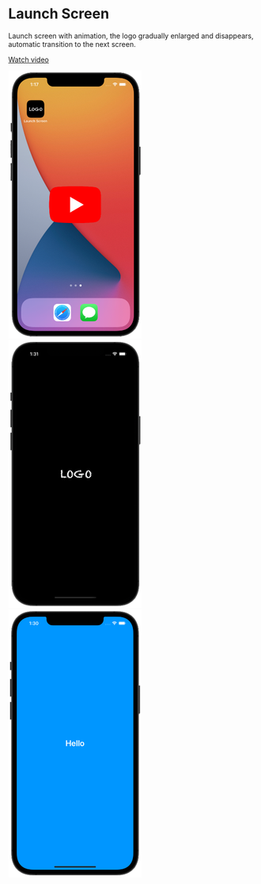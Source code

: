 
# Launch Screen

Launch screen with animation, the logo gradually enlarged and disappears, automatic transition to the next screen.

[Watch video](https://youtu.be/QpShzjq8q8g)

<a href="https://youtu.be/QpShzjq8q8g" title="Video Title"><img src="https://github.com/lgreydev/LaunchScreen/blob/main/Screenshot/print-screen-002.png" width="270" title="Play Video" /></a><img src="https://github.com/lgreydev/LaunchScreen/blob/main/Screenshot/print-screen-003.png" width="270"><img src="https://github.com/lgreydev/LaunchScreen/blob/main/Screenshot/print-screen-004.png" width="270">
